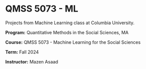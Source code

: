 # QMSS 5073 - ML
Projects from Machine Learning class at Columbia University.

**Program:** Quantitative Methods in the Social Sciences, MA

**Course:** QMSS 5073 - Machine Learning for the Social Sciences

**Term:** Fall 2024

**Instructor:** Mazen Asaad
